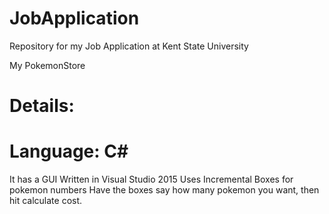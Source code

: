 # JobApplication
Repository for my Job Application at Kent State University

My PokemonStore

# Details:
# Language: C#
It has a GUI
Written in Visual Studio 2015
Uses Incremental Boxes for pokemon numbers
Have the boxes say how many pokemon you want, then hit calculate cost.

